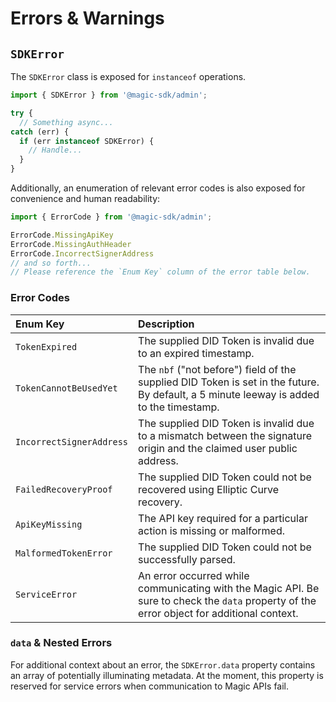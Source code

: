 # Errors & Warnings

## `SDKError`

The `SDKError` class is exposed for `instanceof` operations.

```typescript
import { SDKError } from '@magic-sdk/admin';

try {
  // Something async...
catch (err) {
  if (err instanceof SDKError) {
    // Handle...
  }
}
```

Additionally, an enumeration of relevant error codes is also exposed for convenience and human readability:

```typescript
import { ErrorCode } from '@magic-sdk/admin';

ErrorCode.MissingApiKey
ErrorCode.MissingAuthHeader
ErrorCode.IncorrectSignerAddress
// and so forth...
// Please reference the `Enum Key` column of the error table below.
```

### Error Codes

| Enum Key | Description |
| :--- | :--- |
| `TokenExpired` | The supplied DID Token is invalid due to an expired timestamp. |
| `TokenCannotBeUsedYet` | The `nbf` \("not before"\) field of the supplied DID Token is set in the future. By default, a 5 minute leeway is added to the timestamp. |
| `IncorrectSignerAddress` | The supplied DID Token is invalid due to a mismatch between the signature origin and the claimed user public address. |
| `FailedRecoveryProof` | The supplied DID Token could not be recovered using Elliptic Curve recovery. |
| `ApiKeyMissing` | The API key required for a particular action is missing or malformed. |
| `MalformedTokenError` | The supplied DID Token could not be successfully parsed. |
| `ServiceError` | An error occurred while communicating with the Magic API. Be sure to check the `data` property of the error object for additional context. |

### `data` & Nested Errors

For additional context about an error, the `SDKError.data` property contains an array of potentially illuminating metadata. At the moment, this property is reserved for service errors when communication to Magic APIs fail. 

